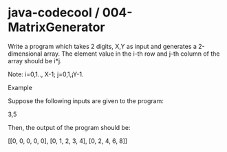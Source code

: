 # java-codecool / 004-MatrixGenerator

Write a program which takes 2 digits, X,Y as input and generates a 2-dimensional array. The element value in the i-th row and j-th column of the array should be i*j.

Note: i=0,1.., X-1; j=0,1,¡­Y-1.

Example

Suppose the following inputs are given to the program:

3,5

Then, the output of the program should be:

[[0, 0, 0, 0, 0], [0, 1, 2, 3, 4], [0, 2, 4, 6, 8]]